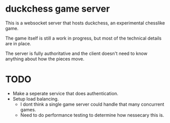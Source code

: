 # duckchess game server

This is a websocket server that hosts duckchess, an experimental chesslike game.

The game itself is still a work in progress, but most of the technical details are in place.

The server is fully authoritative and the client doesn't need to know anything about how the pieces move.

# TODO
- Make a seperate service that does authentication.
- Setup load balancing.
  - I dont think a single game server could handle that many concurrent games.
  - Need to do performance testing to determine how nessecary this is.
